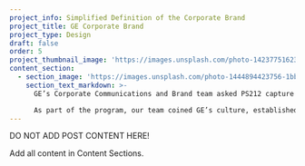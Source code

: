 ```yaml
---
project_info: Simplified Definition of the Corporate Brand
project_title: GE Corporate Brand
project_type: Design
draft: false
order: 5
project_thumbnail_image: 'https://images.unsplash.com/photo-1423775162340-fc7066ace5be?ixlib=rb-0.3.5&q=80&fm=jpg&crop=entropy&cs=tinysrgb&w=500&h=500&fit=crop&s=723bab64906cf8f53b8cbd98a2403b35'
content_section:
  - section_image: 'https://images.unsplash.com/photo-1444894423756-1bb106dce5a7?ixlib=rb-0.3.5&q=80&fm=jpg&crop=entropy&cs=tinysrgb&w=2000&h=1300&fit=crop&s=93f21ae7ef0c3e8d625f2db6b25f678e'
    section_text_markdown: >-
      GE’s Corporate Communications and Brand team asked PS212 capture the essence of the organization and simplify GE’s complex messaging platform.

      As part of the program, our team coined GE’s culture, established the four new brand attributes, and illustrated how those components should be used across the organization and publicly.​
---
```


DO NOT ADD POST CONTENT HERE!

Add all content in Content Sections.